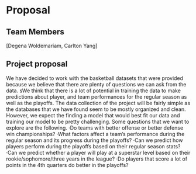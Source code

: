 # Proposal

## Team Members

[Degena Woldemariam, Carlton Yang]

## Project proposal

We have decided to work with the basketball datasets that were provided because we believe that there are plenty of questions we can ask from the data. sWe think that there is a lot of potential in training the data to make predictions about player, and team performances for the regular season as well as the playoffs. The data collection of the project will be fairly simple as the databases that we have found seem to be mostly organized and clean. However, we expect the finding a model that would best fit our data and training our model to be pretty challenging. Some questions that we want to explore are the following. 
·Do teams with better offense or better defense win championships? 
·What factors affect a team’s performance during the regular season and its progress during the playoffs? 
·Can we predict how players perform during the playoffs based on their regular season stats? 
·Can we predict whether a player will play at a superstar level based on their rookie/sophomore/three years in the league? 
·Do players that score a lot of points in the 4th quarters do better in the playoffs?